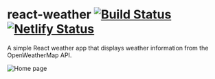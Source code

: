 # react-weather [![Build Status](https://travis-ci.org/denniskigen/react-weather.svg?branch=master)](https://travis-ci.org/denniskigen/react-weather)  [![Netlify Status](https://api.netlify.com/api/v1/badges/142b6577-41bb-4d21-846a-096cd87214af/deploy-status)](https://app.netlify.com/sites/yet-another-react-weather-app/deploys)

A simple React weather app that displays weather information from the OpenWeatherMap API.

![Home page](https://github.com/denniskigen/react-weather/blob/master/public/screen.png)